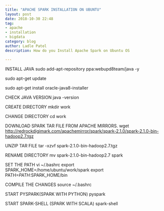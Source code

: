 ```yaml
---
title: "APACHE SPARK INSTALLATION ON UBUNTU"
layout: post
date: 2018-10-30 22:48
tag:
- apache
- installation
- bigdata
category: blog
author: Ladle Patel
description: How do you Install Apache Spark on Ubuntu OS

---
```


INSTALL JAVA
sudo add-apt-repository ppa:webupd8team/java -y

sudo apt-get update

sudo apt-get install oracle-java8-installer

CHECK JAVA VERSION
java -version

CREATE DIRECTORY
mkdir work

CHANGE DIRECTORY
cd work

DOWNLOAD SPARK TAR FILE FROM APACHE MIRRORS.
wget http://redrockdigimark.com/apachemirror/spark/spark-2.1.0/spark-2.1.0-bin-hadoop2.7.tgz

UNZIP  TAR FILE
tar -xzvf spark-2.1.0-bin-hadoop2.7.tgz

RENAME DIRECTORY
mv spark-2.1.0-bin-hadoop2.7 spark

SET THE PATH
vi ~/.bashrc
export SPARK_HOME=/home/ubuntu/work/spark
export PATH=$PATH:$SPARK_HOME/bin

COMPILE THE CHANGES
source ~/.bashrc

START PYSPARK(SPARK WITH PYTHON)
pyspark

START SPARK-SHELL (SPARK WITH SCALA)
spark-shell
